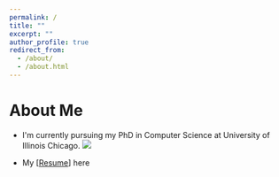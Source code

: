 ```yaml
---
permalink: /
title: ""
excerpt: ""
author_profile: true
redirect_from: 
  - /about/
  - /about.html
---
```



# About Me

* I'm currently pursuing my PhD in Computer Science at University of Illinois Chicago. <img src="https://upload.wikimedia.org/wikipedia/commons/9/96/University_of_Illinois_at_Chicago_circle_logo.svg">


* My [[Resume](https://rajoy99.github.io/files/Resume_Rafat.pdf)] here 





